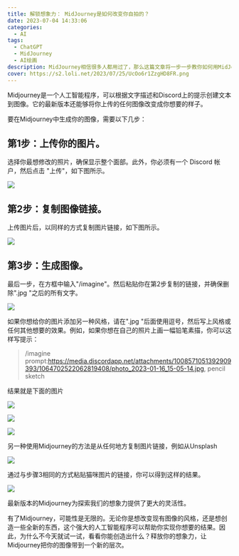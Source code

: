 ```yaml
---
title: 解锁想象力： MidJourney是如何改变你自拍的？
date: 2023-07-04 14:33:06
categories:
  - AI
tags:
  - ChatGPT
  - MidJourney
  - AI绘画
description: MidJourney相信很多人都用过了，那么这篇文章将一步一步教你如何用MidJourney改变照片。
cover: https://s2.loli.net/2023/07/25/UcOo6r1ZzgHD8FR.png
---
```


Midjourney是一个人工智能程序，可以根据文字描述和Discord上的提示创建文本到图像。它的最新版本还能够将你上传的任何图像改变成你想要的样子。

要在Midjourney中生成你的图像，需要以下几步：

## 第1步：上传你的图片。

选择你最想修改的照片，确保显示整个面部。此外，你必须有一个 Discord 帐户，然后点击 "上传"，如下图所示。

![](https://s2.loli.net/2023/07/25/BY93NP1X5upb8AM.png)

## 第2步：复制图像链接。

上传图片后，以同样的方式复制图片链接，如下图所示。

![](https://s2.loli.net/2023/07/25/L2b79PBqTiI8RJl.png)

## 第3步：生成图像。

最后一步，在方框中输入"/imagine"。然后粘贴你在第2步复制的链接，并确保删除".jpg "之后的所有文字。

![](https://s2.loli.net/2023/07/25/zVtxlLodmM4Zp5Y.png)

如果你想给你的图片添加另一种风格，请在".jpg "后面使用逗号，然后写上风格或任何其他想要的效果。例如，如果你想在自己的照片上画一幅铅笔素描，你可以这样写提示：

> /imagine prompt:https://media.discordapp.net/attachments/1008571051392909393/1064702522062819408/photo_2023-01-16_15-05-14.jpg, pencil sketch

结果就是下面的图片

![](https://s2.loli.net/2023/07/25/xMjOBzu3T2EsWeA.png)

![](https://s2.loli.net/2023/07/25/5OfLtJMSC78BYQc.png)

![](https://s2.loli.net/2023/07/25/Qvnd9jLmMCrap6k.png)

另一种使用Midjourney的方法是从任何地方复制图片链接，例如从Unsplash

![](https://s2.loli.net/2023/07/25/PCxIQgutvipaoTY.png)

通过与步骤3相同的方式粘贴猫咪图片的链接，你可以得到这样的结果。

![](https://s2.loli.net/2023/07/25/2cpi4h8UYSKNIu6.png)

最新版本的Midjourney为探索我们的想象力提供了更大的灵活性。

有了Midjourney，可能性是无限的。无论你是想改变现有图像的风格，还是想创造一些全新的东西，这个强大的人工智能程序可以帮助你实现你想要的结果。因此，为什么不今天就试一试，看看你能创造出什么？释放你的想象力，让Midjourney把你的图像带到一个新的层次。
